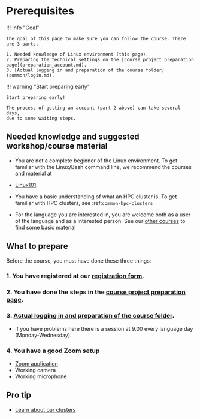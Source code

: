 # Prerequisites

!!! info "Goal"

    The goal of this page to make sure you can follow the course. There are 3 parts.

    1. Needed knowledge of Linux environment (this page).
    2. Preparing the technical settings on the [Course project preparation page](preparation_account.md).
    3. [Actual logging in and preparation of the course folder](common/login.md).

!!! warning "Start preparing early"

    Start preparing early!

    The process of getting an account (part 2 above) can take several days,
    due to some waiting steps.

## Needed knowledge and suggested workshop/course material

- You are not a complete beginner of the Linux environment.
  To get familiar with the Linux/Bash command line,
  we recommend the courses and material at

- [Linux101](https://hpc2n.github.io/linux-command-line-101/)

- You have a basic understanding of what an HPC cluster is.
  To get familiar with HPC clusters,
  see :ref:`common-hpc-clusters`

- For the language you are interested in,
you are welcome both as a user of the language and as a interested person.
See our [other courses](./common/other_courses.md) to find some basic material
    
## What to prepare

Before the course, you must have done these three things:

### 1. You have registered at our [registration form](https://www.hpc2n.umu.se/events/courses/2025/fall/r-matlab-julia).

### 2. You have done the steps in the [course project preparation page](preparations_account.md).

### 3. [Actual logging in and preparation of the course folder](common/login.md).

- If you have problems here there is a session at 9.00 every language day (Monday-Wednesday).

### 4. You have a good Zoom setup

- [Zoom application](https://support.zoom.com/hc/en/article?id=zm_kb&sysparm_article=KB0060928)
- Working camera
- Working microphone

## Pro tip

- [Learn about our clusters](common/hpc_clusters.md)

<!-- 

RJCB: I think this is misleading:
learners perfectly get away with this,
as we teachers tell all they need to know.
I think these study prerequirements do more damage than good.

These are the things you need to follow the course:

- You have a basic understanding of what an HPC cluster is.
  To get familiar with HPC clusters,
  see [our material on HPC clusters](common/hpc_clusters.md)
- You are not a complete beginner of the Linux environment.
  To get familiar with the Linux/Bash command line,
  we recommend the courses and material at
  [our collection of other courses](common/other_courses.md)

-->
